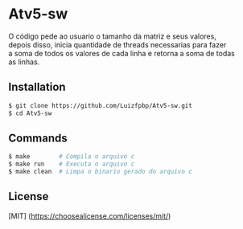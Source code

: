 # Atv5-sw
O código pede ao usuario o tamanho da matriz e seus valores,</br>
depois disso, inicia quantidade de threads necessarias para fazer</br>
a soma de todos os valores de cada linha e retorna a soma de todas</br>
as linhas.

## Installation
```bash
$ git clone https://github.com/Luizfpbp/Atv5-sw.git
$ cd Atv5-sw
```

## Commands
```bash
$ make        # Compila o arquivo c       
$ make run    # Executa o arquivo c
$ make clean  # Limpa o binario gerado do arquivo c
```

## License
[MIT]
(https://choosealicense.com/licenses/mit/)
